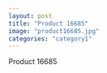 ```yaml
---
layout: post
title: "Product 16685"
image: "product16685.jpg"
categories: "category1"
---
```

Product 16685
